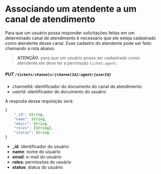 # Associando um atendente a um canal de atendimento

Para que um usuário possa responder solicitações feitas em um determinado canal de atendimento é necessário que ele esteja cadastrado como atendente desse canal. Esse cadastro do atendente pode ser feito chamando a rota abaixo:

> **ATENÇÃO**: para que um usuário possa ser cadastrado como atendente ele deve ter a permissão ```ticket:agent```.

##### PUT ```/tickets/channels/{channelId}/agent/{userId}```
+ channelId: identificador do documento do canal de atendimento
+ userId: identificador do documento do usuário

A resposta dessa requisição será:

```js
{
    "_id": String,
    "name": String,
    "email": String,
    "roles": [String],
    "status": String
}
```

+ **_id**: identificador do usuário
+ **name**: nome do usuário
+ **email**: e-mail do usuário
+ **roles**: permissões do usuário
+ **status**: status do usuário